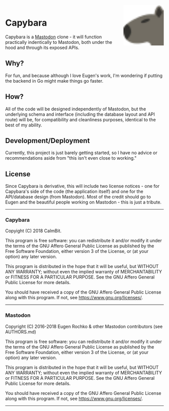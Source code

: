 <img src="capybara.svg" width="128px" height="128px" align="right">

# Capybara
Capybara is a [Mastodon](https://github.com/tootsuite/mastodon) clone - it will function practically indentically to
Mastodon, both under the hood and through its exposed APIs.

## Why?
For fun, and because although I love Eugen's work, I'm wondering if putting the backend in Go might make things
go faster.

## How?
All of the code will be designed independently of Mastodon, but the underlying schema and interface (including the
database layout and API route) will be, for compatibility and cleanliness purposes, identical to the best of my ability.

## Development/Deployment
Currently, this project is just barely getting started, so
I have no advice or recommendations aside from "this isn't
even close to working."

## License
Since Capybara is derivative, this will include two license notices - one for Capybara's side of the code (the 
application itself) and one for the API/database design (from Mastodon). Most of the credit should go to Eugen and
the beautiful people working on Mastodon - this is just a tribute.

---
### Capybara
Copyight (C) 2018 CalmBit.

This program is free software: you can redistribute it and/or modify it under the terms of the GNU Affero General 
Public License as published by the Free Software Foundation, either version 3 of the License, or (at your option) 
any later version.

This program is distributed in the hope that it will be useful, but WITHOUT ANY WARRANTY; without even the implied 
warranty of MERCHANTABILITY or FITNESS FOR A PARTICULAR PURPOSE. See the GNU Affero General Public License for more 
details.

You should have received a copy of the GNU Affero General Public License along with this program. If not, 
see https://www.gnu.org/licenses/.

---
### Mastodon


Copyright (C) 2016-2018 Eugen Rochko & other Mastodon contributors (see AUTHORS.md)

This program is free software: you can redistribute it and/or modify it under the terms of the GNU Affero General Public License as published by the Free Software Foundation, either version 3 of the License, or (at your option) any later version.

This program is distributed in the hope that it will be useful, but WITHOUT ANY WARRANTY; without even the implied warranty of MERCHANTABILITY or FITNESS FOR A PARTICULAR PURPOSE. See the GNU Affero General Public License for more details.

You should have received a copy of the GNU Affero General Public License along with this program. If not, see https://www.gnu.org/licenses/.

---
